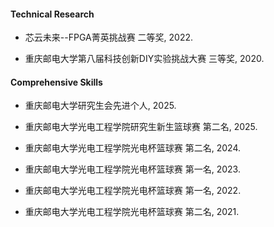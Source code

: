 
#### Technical Research

- 芯云未来--FPGA菁英挑战赛 二等奖, 2022.

- 重庆邮电大学第八届科技创新DIY实验挑战大赛 三等奖, 2020.

#### Comprehensive Skills 

- 重庆邮电大学研究生会先进个人, 2025.

- 重庆邮电大学光电工程学院研究生新生篮球赛 第二名, 2025.

- 重庆邮电大学光电工程学院光电杯篮球赛 第二名, 2024.

- 重庆邮电大学光电工程学院光电杯篮球赛 第一名, 2023.

- 重庆邮电大学光电工程学院光电杯篮球赛 第一名, 2022.

- 重庆邮电大学光电工程学院光电杯篮球赛 第二名, 2021.
